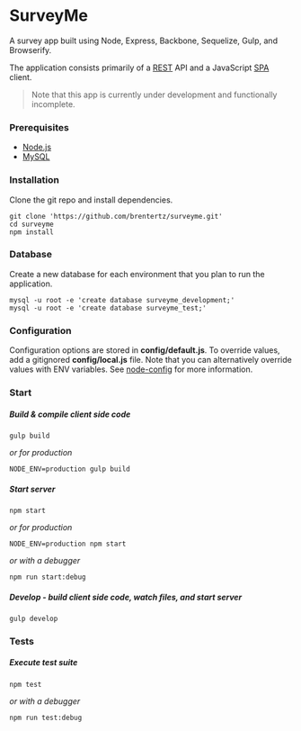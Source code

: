 # SurveyMe

A survey app built using Node, Express, Backbone, Sequelize, Gulp, and Browserify.

The application consists primarily of a [REST](http://en.wikipedia.org/wiki/Representational_state_transfer) API and a JavaScript [SPA](http://en.wikipedia.org/wiki/Single-page_application) client.

> Note that this app is currently under development and functionally incomplete.

### Prerequisites

* [Node.js](http://nodejs.org/)
* [MySQL](http://www.mysql.com/)

### Installation

Clone the git repo and install dependencies.

```shell
git clone 'https://github.com/brentertz/surveyme.git'
cd surveyme
npm install
```

### Database

Create a new database for each environment that you plan to run the application.

```shell
mysql -u root -e 'create database surveyme_development;'
mysql -u root -e 'create database surveyme_test;'
```

### Configuration

Configuration options are stored in __config/default.js__. To override values, add a gitignored __config/local.js__ file. Note that you can alternatively override values with ENV variables. See [node-config](https://github.com/lorenwest/node-config) for more information.


### Start

##### Build & compile client side code

```shell
gulp build
```

_or for production_

```shell
NODE_ENV=production gulp build
```

##### Start server

```shell
npm start
```

_or for production_

```shell
NODE_ENV=production npm start
```

_or with a debugger_

```shell
npm run start:debug
```

##### Develop - build client side code, watch files, and start server

```shell
gulp develop
```

### Tests

##### Execute test suite

```shell
npm test
```

_or with a debugger_

```shell
npm run test:debug
```
